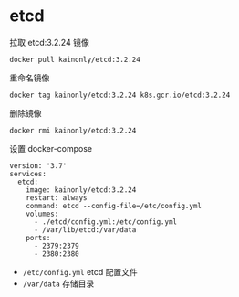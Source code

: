 # etcd

拉取 etcd:3.2.24 镜像

```shell
docker pull kainonly/etcd:3.2.24
```

重命名镜像

```shell
docker tag kainonly/etcd:3.2.24 k8s.gcr.io/etcd:3.2.24
```

删除镜像

```shell
docker rmi kainonly/etcd:3.2.24
```

设置 docker-compose

```shell
version: '3.7'
services:
  etcd:
    image: kainonly/etcd:3.2.24
    restart: always
    command: etcd --config-file=/etc/config.yml
    volumes:
      - ./etcd/config.yml:/etc/config.yml
      - /var/lib/etcd:/var/data
    ports:
      - 2379:2379
      - 2380:2380
```

- `/etc/config.yml` etcd 配置文件
- `/var/data` 存储目录
